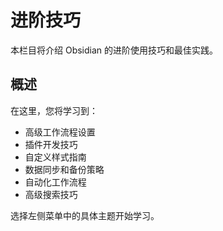 # 进阶技巧

本栏目将介绍 Obsidian 的进阶使用技巧和最佳实践。

## 概述

在这里，您将学习到：

- 高级工作流程设置
- 插件开发技巧
- 自定义样式指南
- 数据同步和备份策略
- 自动化工作流程
- 高级搜索技巧

选择左侧菜单中的具体主题开始学习。 